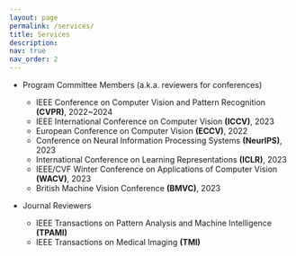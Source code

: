 ```yaml
---
layout: page
permalink: /services/
title: Services
description: 
nav: true
nav_order: 2
---
```


- Program Committee Members (a.k.a. reviewers for conferences)
  - IEEE Conference on Computer Vision and Pattern Recognition **(CVPR)**, 2022~2024
  - IEEE International Conference on Computer Vision **(ICCV)**, 2023
  - European Conference on Computer Vision **(ECCV)**, 2022
  - Conference on Neural Information Processing Systems **(NeurIPS)**, 2023
  - International Conference on Learning Representations **(ICLR)**, 2023
  - IEEE/CVF Winter Conference on Applications of Computer Vision **(WACV)**, 2023
  - British Machine Vision Conference **(BMVC)**, 2023

- Journal Reviewers
  - IEEE Transactions on Pattern Analysis and Machine Intelligence **(TPAMI)**
  - IEEE Transactions on Medical Imaging **(TMI)**
